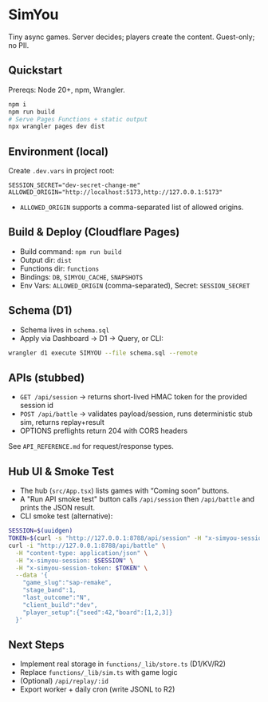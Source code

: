 # SimYou

Tiny async games. Server decides; players create the content. Guest-only; no PII.

## Quickstart

Prereqs: Node 20+, npm, Wrangler.

```bash
npm i
npm run build
# Serve Pages Functions + static output
npx wrangler pages dev dist
```

## Environment (local)
Create `.dev.vars` in project root:
```
SESSION_SECRET="dev-secret-change-me"
ALLOWED_ORIGIN="http://localhost:5173,http://127.0.0.1:5173"
```
- `ALLOWED_ORIGIN` supports a comma-separated list of allowed origins.

## Build & Deploy (Cloudflare Pages)
- Build command: `npm run build`
- Output dir: `dist`
- Functions dir: `functions`
- Bindings: `DB`, `SIMYOU_CACHE`, `SNAPSHOTS`
- Env Vars: `ALLOWED_ORIGIN` (comma-separated), Secret: `SESSION_SECRET`

## Schema (D1)
- Schema lives in `schema.sql`
- Apply via Dashboard → D1 → Query, or CLI:
```bash
wrangler d1 execute SIMYOU --file schema.sql --remote
```

## APIs (stubbed)
- `GET /api/session` → returns short-lived HMAC token for the provided session id
- `POST /api/battle` → validates payload/session, runs deterministic stub sim, returns replay+result
- OPTIONS preflights return 204 with CORS headers

See `API_REFERENCE.md` for request/response types.

## Hub UI & Smoke Test
- The hub (`src/App.tsx`) lists games with “Coming soon” buttons.
- A "Run API smoke test" button calls `/api/session` then `/api/battle` and prints the JSON result.
- CLI smoke test (alternative):
```bash
SESSION=$(uuidgen)
TOKEN=$(curl -s "http://127.0.0.1:8788/api/session" -H "x-simyou-session: $SESSION" | jq -r .token)
curl -i "http://127.0.0.1:8788/api/battle" \
  -H "content-type: application/json" \
  -H "x-simyou-session: $SESSION" \
  -H "x-simyou-session-token: $TOKEN" \
  --data '{
    "game_slug":"sap-remake",
    "stage_band":1,
    "last_outcome":"N",
    "client_build":"dev",
    "player_setup":{"seed":42,"board":[1,2,3]}
  }'
```

## Next Steps
- Implement real storage in `functions/_lib/store.ts` (D1/KV/R2)
- Replace `functions/_lib/sim.ts` with game logic
- (Optional) `/api/replay/:id`
- Export worker + daily cron (write JSONL to R2)
